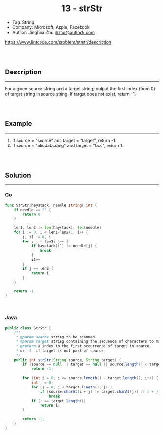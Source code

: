 # <center>13 - strStr</center> 


* Tag: String
* Company: Microsoft, Apple, Facebook
* Author: Jinghua Zhu jhzhu@outlook.com

https://www.lintcode.com/problem/strstr/description

<br></br>



## Description
----
For a given source string and a target string, output the first index (from 0) of target string in source string. If target does not exist, return -1.

<br></br>



## Example
----
1. If source = "source" and target = "target", return -1.
2. If source = "abcdabcdefg" and target = "bcd", return 1.

<br></br>



## Solution
----
### Go
```go
func StrStr(haystack, needle string) int {
	if needle == "" {
		return 0
	}

	len1, len2 := len(haystack), len(needle)
	for i := 0; i < len1-len2+1; i++ {
		j, i1 := 0, i
		for ; j < len2; j++ {
			if haystack[i1] != needle[j] {
				break
			}
			i1++
		}
		if j == len2 {
			return i
		}
	}

	return -1
}
```

<br>


### Java
```java
public class StrStr {
	/**
     * @param source string to be scanned.
     * @param target string containing the sequence of characters to match.
     * @return a index to the first occurrence of target in source,
     * or -1  if target is not part of source.
     */
    public int strStr(String source, String target) {
        if (source == null || target == null || source.length() < target.length())
            return -1;
        
        for (int i = 0; i <= source.length() - target.length(); i++) { // i <= source.length() - target.length()
            int j = 0;
            for (j = 0; j < target.length(); j++)
                if (source.charAt(i + j) != target.charAt(j)) // i + j
                    break;
            if (j == target.length())
                return i;
        }
        
        return -1;
    }
}
```